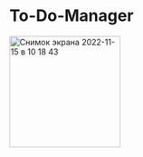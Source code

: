 # To-Do-Manager

<img width="196" alt="Снимок экрана 2022-11-15 в 10 18 43" src="https://user-images.githubusercontent.com/80542175/201866485-c9509b3c-b78e-4271-a066-a393c163b947.png">
